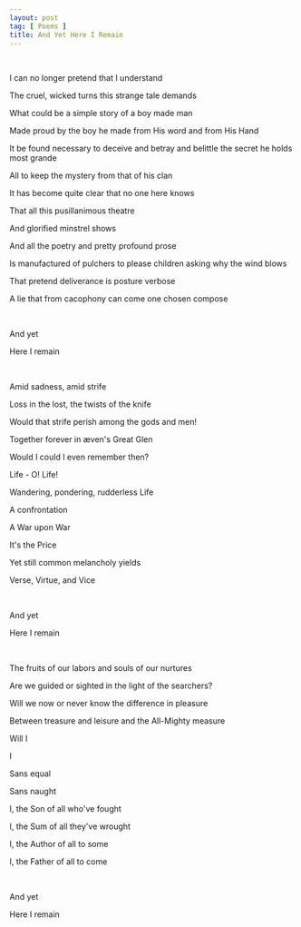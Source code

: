 ```yaml
---
layout: post
tag: [ Poems ]
title: And Yet Here I Remain
---
```


<br/>

I can no longer pretend that I understand

The cruel, wicked turns this strange tale demands

What could be a simple story of a boy made man

Made proud by the boy he made from His word and from His Hand

It be found necessary to deceive and betray and belittle the secret he holds most grande

All to keep the mystery from that of his clan

It has become quite clear that no one here knows

That all this pusillanimous theatre

And glorified minstrel shows

And all the poetry and pretty profound prose

Is manufactured of pulchers to please children asking why the wind blows

That pretend deliverance is posture verbose

A lie that from cacophony can come one chosen compose

<br/>

And yet

Here I remain

<br/>

Amid sadness, amid strife

Loss in the lost, the twists of the knife

Would that strife perish among the gods and men!

Together forever in æven's Great Glen

Would I could I even remember then?

Life - O! Life!

Wandering, pondering, rudderless Life

A confrontation

A War upon War

It's the Price

Yet still common melancholy yields

Verse, Virtue, and Vice

<br/>

And yet

Here I remain

<br/>

The fruits of our labors and souls of our nurtures

Are we guided or sighted in the light of the searchers?

Will we now or never know the difference in pleasure

Between treasure and leisure and the All-Mighty measure

Will I

I 

Sans equal

Sans naught

I, the Son of all who've fought

I, the Sum of all they've wrought

I, the Author of all to some

I, the Father of all to come

<br/>

And yet

Here I remain

<br/>
